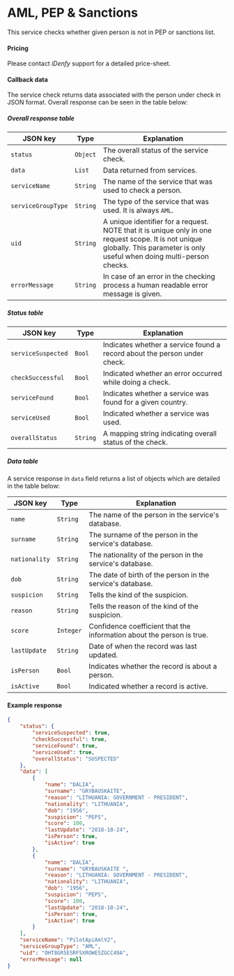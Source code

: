 # AML, PEP & Sanctions
This service checks whether given person is not in PEP or sanctions list.

#### Pricing
Please contact _iDenfy_ support for a detailed price-sheet.

#### Callback data
The service check returns data associated with the person under check in JSON format.
Overall response can be seen in the table below:

##### Overall response table

|JSON key          |Type        |Explanation                                                |
|------------------|------------|-----------------------------------------------------------|
|`status`          |`Object`    |The overall status of the service check.                   | 
|`data`            |`List`      |Data returned from services.                               |
|`serviceName`     |`String`    |The name of the service that was used to check a person.   |
|`serviceGroupType`|`String`    |The type of the service that was used. It is always `AML`. |
|`uid`             |`String`    |A unique identifier for a request. NOTE that it is unique only in one request scope. It is not unique globally. This parameter is only useful when doing multi-person checks.|
|`errorMessage`    |`String`    |In case of an error in the checking process a human readable error message is given.|

##### Status table

|JSON key            |Type        |Explanation                                                             |
|--------------------|------------|------------------------------------------------------------------------|
|`serviceSuspected`  |`Bool`      |Indicates whether a service found a record about the person under check.| 
|`checkSuccessful`   |`Bool`      |Indicated whether an error occurred while doing a check.                |
|`serviceFound`      |`Bool`      |Indicates whether a service was found for a given country.              |
|`serviceUsed`       |`Bool`      |Indicated whether a service was used.                                   |
|`overallStatus`     |`String`    |A mapping string indicating overall status of the check.                |

##### Data table
A service response in `data` field returns a list of objects which are detailed in the table below:

|JSON key            |Type        |Explanation                                                |
|--------------------|------------|-----------------------------------------------------------|
|`name`              |`String`    |The name of the person in the service's database.          | 
|`surname`           |`String`    |The surname of the person in the service's database.       |
|`nationality`       |`String`    |The nationality of the person in the service's database.   |
|`dob`               |`String`    |The date of birth of the person in the service's database. |
|`suspicion`         |`String`    |Tells the kind of the suspicion.                           |
|`reason`            |`String`    |Tells the reason of the kind of the suspicion.             |
|`score`             |`Integer`   |Confidence coefficient that the information about the person is true.|
|`lastUpdate`        |`String`    |Date of when the record was last updated.                  |
|`isPerson`          |`Bool`      |Indicates whether the record is about a person.            |
|`isActive`          |`Bool`      |Indicated whether a record is active.                      |

#### Example response

```json
{
    "status": {
        "serviceSuspected": true,
        "checkSuccessful": true,
        "serviceFound": true,
        "serviceUsed": true,
        "overallStatus": "SUSPECTED"
    },
    "data": [
        {
            "name": "DALIA",
            "surname": "GRYBAUSKAITE",
            "reason": "LITHUANIA: GOVERNMENT - PRESIDENT",
            "nationality": "LITHUANIA",
            "dob": "1956",
            "suspicion": "PEPS",
            "score": 100,
            "lastUpdate": "2018-10-24",
            "isPerson": true,
            "isActive": true
        },
        {
            "name": "DALIA",
            "surname": "GRYBAUSKAITE ",
            "reason": "LITHUANIA: GOVERNMENT - PRESIDENT",
            "nationality": "LITHUANIA",
            "dob": "1956",
            "suspicion": "PEPS",
            "score": 100,
            "lastUpdate": "2018-10-24",
            "isPerson": true,
            "isActive": true
        }
    ],
    "serviceName": "PilotApiAmlV2",
    "serviceGroupType": "AML",
    "uid": "OHT8GR5ESRF5XROWE5ZGCC49A",
    "errorMessage": null
}
```
